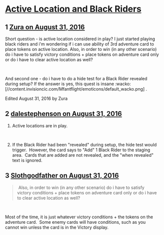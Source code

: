 # [Active Location and Black Riders](https://community.fantasyflightgames.com/topic/228980-active-location-and-black-riders/)

## 1 [Zura on August 31, 2016](https://community.fantasyflightgames.com/topic/228980-active-location-and-black-riders/?do=findComment&comment=2392986)

Short question - is active location considered in play? I just started playing black riders and i'm wondering if i can use ability of 3rd adventure card to place tokens on active location. Also, in order to win (in any other scenario) do i have to satisfy victory conditions + place tokens on adventure card only or do i have to clear active location as well?

 

And second one - do i have to do a hide test for a Black Rider revealed during setup? If the answer is yes, this quest is insane :wacko: [//content.invisioncic.com/Mfantflight/emoticons/default_wacko.png] . 

Edited August 31, 2016 by Zura

## 2 [dalestephenson on August 31, 2016](https://community.fantasyflightgames.com/topic/228980-active-location-and-black-riders/?do=findComment&comment=2393104)

1) Active locations are in play.

 

2) If the Black Rider had been "revealed" during setup, the hide test would trigger.  However, the card says to "Add" 1 Black Rider to the staging area.  Cards that are added are not revealed, and the "when revealed" text is ignored.

## 3 [Slothgodfather on August 31, 2016](https://community.fantasyflightgames.com/topic/228980-active-location-and-black-riders/?do=findComment&comment=2393289)

>  Also, in order to win (in any other scenario) do i have to satisfy victory conditions + place tokens on adventure card only or do i have to clear active location as well?

 

Most of the time, it is just whatever victory conditions + the tokens on the adventure card.  Some enemy cards will have conditions, such as you cannot win unless the card is in the Victory display.  


